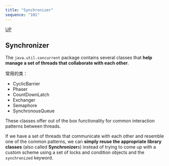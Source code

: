 ```yaml
---
title: "Synchronizer"
sequence: "101"
---
```


[UP](/java-concurrency.html)


## Synchronizer

The `java.util.concurrent` package contains several classes
that **help manage a set of threads that collaborate with each other**.

常用的类：

- CyclicBarrier
- Phaser
- CountDownLatch
- Exchanger
- Semaphore
- SynchronousQueue

These classes offer out of the box functionality for common interaction patterns between threads.

If we have a set of threads that communicate with each other and resemble one of the common patterns,
we can **simply reuse the appropriate library classes** (also called **Synchronizer**s)
instead of trying to come up with a custom scheme
using a set of locks and condition objects and the `synchronized` keyword.
